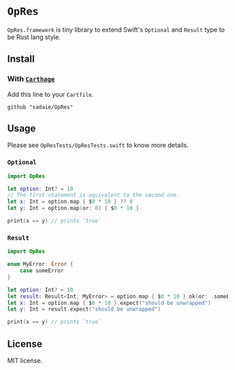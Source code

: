 # `OpRes`

`OpRes.framework` is tiny library to extend Swift's `Optional` and `Result` type to be Rust lang style.

## Install

### With [`Carthage`](https://github.com/Carthage/Carthage)

Add this line to your `Cartfile`.

```
github "sadaie/OpRes"
```

## Usage

Please see `OpResTests/OpResTests.swift` to know more details.

### `Optional`

```swift
import OpRes

let option: Int? = 10
// The first statement is equivalent to the second one.
let x: Int = option.map { $0 * 10 } ?? 0
let y: Int = option.map(or: 0) { $0 * 10 }

print(x == y) // prints `true`
```

### `Result`

```swift
import OpRes

enum MyError: Error {
    case someError
}

let option: Int? = 10
let result: Result<Int, MyError> = option.map { $0 * 10 }.ok(or: .someError)
let x: Int = option.map { $0 * 10 }.expect("should be unwrapped")
let y: Int = result.expect("should be unwrapped")

print(x == y) // prints `true`
```

## License

MIT license.  